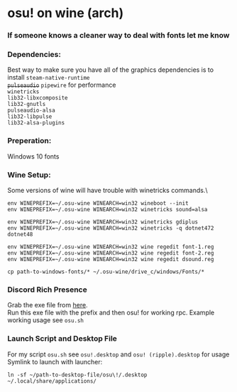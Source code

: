 # osu! on wine (arch)

### If someone knows a cleaner way to deal with fonts let me know

### Dependencies:
Best way to make sure you have all of the graphics dependencies is to install `steam-native-runtime` \
~~`pulseaudio`~~ `pipewire` for performance \
`winetricks`\
`lib32-libxcomposite`\
`lib32-gnutls`\
`pulseaudio-alsa`\
`lib32-libpulse`\
`lib32-alsa-plugins`

### Preperation:
Windows 10 fonts

### Wine Setup:
Some versions of wine will have trouble with winetricks commands.\
```
env WINEPREFIX=~/.osu-wine WINEARCH=win32 wineboot --init
env WINEPREFIX=~/.osu-wine WINEARCH=win32 winetricks sound=alsa

env WINEPREFIX=~/.osu-wine WINEARCH=win32 winetricks gdiplus
env WINEPREFIX=~/.osu-wine WINEARCH=win32 winetricks -q dotnet472 dotnet48

env WINEPREFIX=~/.osu-wine WINEARCH=win32 wine regedit font-1.reg
env WINEPREFIX=~/.osu-wine WINEARCH=win32 wine regedit font-2.reg
env WINEPREFIX=~/.osu-wine WINEARCH=win32 wine regedit dsound.reg

cp path-to-windows-fonts/* ~/.osu-wine/drive_c/windows/Fonts/*
```

### Discord Rich Presence
Grab the exe file from [here](https://github.com/0e4ef622/wine-discord-ipc-bridge).\
Run this exe file with the prefix and then osu! for working rpc.
Example working usage see `osu.sh`

### Launch Script and Desktop File
For my script `osu.sh` see `osu!.desktop` and `osu! (ripple).desktop` for usage \
Symlink to launch with launcher:
```
ln -sf ~/path-to-desktop-file/osu\!/.desktop ~/.local/share/applications/
```
